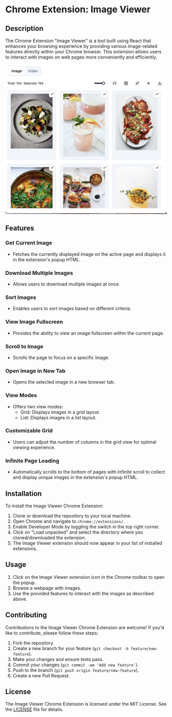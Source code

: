 # Chrome Extension: Image Viewer

## Description

The Chrome Extension "Image Viewer" is a tool built using React that enhances your browsing experience by providing various image-related features directly within your Chrome browser. This extension allows users to interact with images on web pages more conveniently and efficiently.

![alt text](https://github.com/nnthanh01061999/collect-image-chrome-extension/blob/main/app-image.png?raw=true)

## Features

### Get Current Image

-   Fetches the currently displayed image on the active page and displays it in the extension's popup HTML.

### Download Multiple Images

-   Allows users to download multiple images at once.

### Sort Images

-   Enables users to sort images based on different criteria.

### View Image Fullscreen

-   Provides the ability to view an image fullscreen within the current page.

### Scroll to Image

-   Scrolls the page to focus on a specific image.

### Open Image in New Tab

-   Opens the selected image in a new browser tab.

### View Modes

-   Offers two view modes:
    -   Grid: Displays images in a grid layout.
    -   List: Displays images in a list layout.

### Customizable Grid

-   Users can adjust the number of columns in the grid view for optimal viewing experience.

### Infinite Page Loading

-   Automatically scrolls to the bottom of pages with infinite scroll to collect and display unique images in the extension's popup HTML.

## Installation

To install the Image Viewer Chrome Extension:

1. Clone or download the repository to your local machine.
2. Open Chrome and navigate to `chrome://extensions/`.
3. Enable Developer Mode by toggling the switch in the top right corner.
4. Click on "Load unpacked" and select the directory where you cloned/downloaded the extension.
5. The Image Viewer extension should now appear in your list of installed extensions.

## Usage

1. Click on the Image Viewer extension icon in the Chrome toolbar to open the popup.
2. Browse a webpage with images.
3. Use the provided features to interact with the images as described above.

## Contributing

Contributions to the Image Viewer Chrome Extension are welcome! If you'd like to contribute, please follow these steps:

1. Fork the repository.
2. Create a new branch for your feature (`git checkout -b feature/new-feature`).
3. Make your changes and ensure tests pass.
4. Commit your changes (`git commit -am 'Add new feature'`).
5. Push to the branch (`git push origin feature/new-feature`).
6. Create a new Pull Request.

## License

The Image Viewer Chrome Extension is licensed under the MIT License. See the [LICENSE](LICENSE) file for details.
